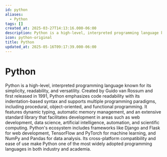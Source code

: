 ```yaml
---
id: python
aliases:
  - Python
tags: []
created_at: 2025-03-27T14:13:16.000-06:00
description: Python is a high-level, interpreted programming language known for its simplicity, readability, and versatility.
icon: python-original
title: Python
updated_at: 2025-05-16T09:17:39.000-06:00
---
```


# Python

Python is a high-level, interpreted programming language known for its simplicity, readability, and versatility. Created by Guido van Rossum and first released in 1991, Python emphasizes code readability with its indentation-based syntax and supports multiple programming paradigms, including procedural, object-oriented, and functional programming. It features dynamic typing, automatic memory management, and an extensive standard library that facilitates development in areas such as web development, data science, artificial intelligence, automation, and scientific computing. Python's ecosystem includes frameworks like Django and Flask for web development, TensorFlow and PyTorch for machine learning, and NumPy and Pandas for data analysis. Its cross-platform compatibility and ease of use make Python one of the most widely adopted programming languages in both industry and academia.
